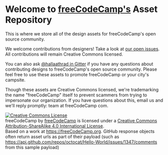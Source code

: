 Welcome to [freeCodeCamp's](https://freeCodeCamp.org) Asset Repository
=====================================================================

This is where we store all of the design assets for freeCodeCamp's open source community.

We welcome contributions from designers! Take a look at [our open issues](https://github.com/freeCodeCamp/assets/issues). All contributions will remain Creative Commons licensed.

You can also ask [@hallaathrad in Gitter](https://gitter.im/Hallaathrad) if you have any questions about contributing designs to freeCodeCamp's open source community.
Please feel free to use these assets to promote freeCodeCamp or your city's campsite.

Though these assets are Creative Commons licensed, we're trademarking the name "freeCodeCamp" itself to prevent scammers from trying to impersonate our organization. If you have questions about this, email us and we'll reply promptly: team at freeCodeCamp com.

<a rel="license" href="http://creativecommons.org/licenses/by-sa/4.0/"><img alt="Creative Commons License" style="border-width:0" src="https://i.creativecommons.org/l/by-sa/4.0/88x31.png" /></a><br /><span xmlns:dct="http://purl.org/dc/terms/" href="http://purl.org/dc/dcmitype/StillImage" property="dct:title" rel="dct:type">freeCodeCamp</span> by <a xmlns:cc="http://creativecommons.org/ns#" href="https://freeCodeCamp.org" property="cc:attributionName" rel="cc:attributionURL">freeCodeCamp</a> is licensed under a <a rel="license" href="http://creativecommons.org/licenses/by-sa/4.0/">Creative Commons Attribution-ShareAlike 4.0 International License</a>.<br />Based on a work at <a xmlns:dct="http://purl.org/dc/terms/" href="https://freeCodeCamp.org" rel="dct:source">https://freeCodeCamp.org</a>.
GitHub response objects often return asset urls as part of their payload (such as https://api.github.com/repos/octocat/Hello-World/issues/1347/comments from this sample payload)
